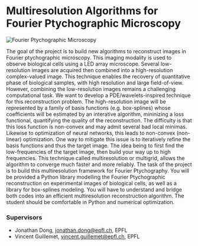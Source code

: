# Multiresolution Algorithms for Fourier Ptychographic Microscopy

![Fourier Ptychographic Microscopy](https://bigwww.epfl.ch/teaching/projects/proposals/00454.jpg)

The goal of the project is to build new algorithms to reconstruct images in Fourier ptychographic microscopy. This imaging modality is used to observe biological cells using a LED array microscope. Several low-resolution images are acquired then combined into a high-resolution complex-valued image. This technique enables the recovery of quantitative phase of biological samples, with high resolution and large field-of-view. However, combining the low-resolution images remains a challenging computational task. We want to develop a PDE/wavelets-inspired technique for this reconstruction problem. The high-resolution image will be represented by a family of basis functions (e.g. box-splines) whose coefficients will be estimated by an interative algorithm, mininizing a loss functional, quantifying the quality of the reconstruction. The difficulty is that this loss function is non-convex and may admit several bad local minimas. Likewise to optimization of neural networks, this leads to non-convex (non-linear) optimization. One way to mitigate this issue is to iteratively refine the basis functions and thus the target image. The idea being to first find the low-frequencies of the target image, then build your way up to high frequencies. This technique called multiresolution or multigrid, allows the algorithm to converge much faster and more reliably. The task of the project is to build this multiresolution framework for Fourier Ptychography. You will be provided a Python library modelling the Fourier Ptychographic reconstruction on experimental images of biological cells, as well as a library for box-splines modeling. You will have to understand and bridge both codes into an efficient multiresolution reconstruction algorithm. The student should be comfortable in Python and numerical optimization.

### Supervisors
- Jonathan Dong, [jonathan.dong@epfl.ch](mailto:jonathan.dong@epfl.ch), EPFL
- Vincent Guillemet, [vincent.guillemet@epfl.ch](mailto:vincent.guillemet@epfl.ch), EPFL
